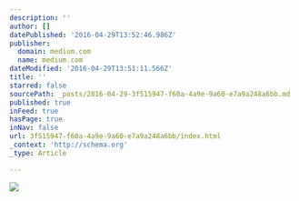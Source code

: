 ```yaml
---
description: ''
author: []
datePublished: '2016-04-29T13:52:46.986Z'
publisher:
  domain: medium.com
  name: medium.com
dateModified: '2016-04-29T13:51:11.566Z'
title: ''
starred: false
sourcePath: _posts/2016-04-29-3f515947-f60a-4a9e-9a60-e7a9a248a6bb.md
published: true
inFeed: true
hasPage: true
inNav: false
url: 3f515947-f60a-4a9e-9a60-e7a9a248a6bb/index.html
_context: 'http://schema.org'
_type: Article

---
```

![](https://cdn-images-1.medium.com/max/800/1*EI8qwTSRZrmwayvKJ3swHA.png)